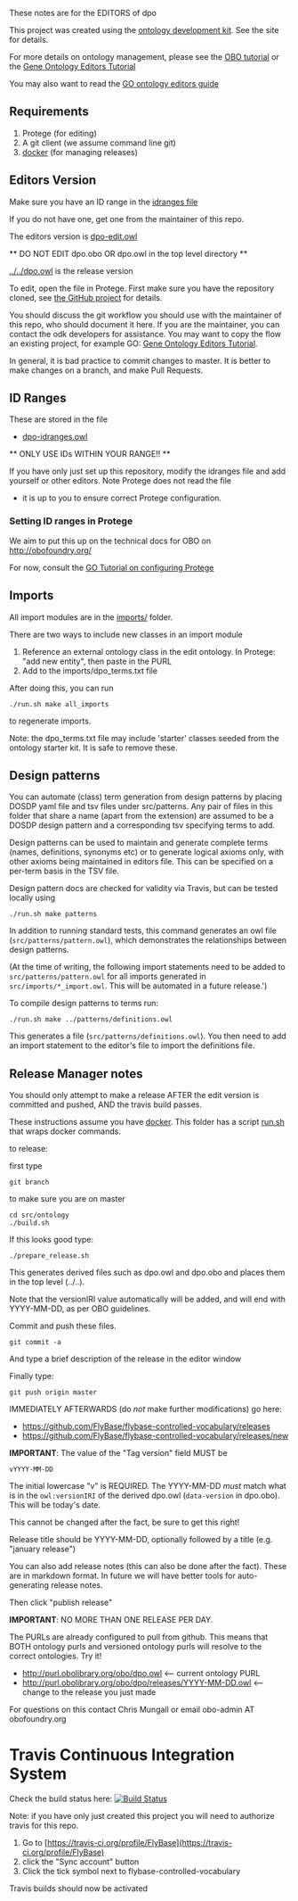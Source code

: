 These notes are for the EDITORS of dpo

This project was created using the [ontology development kit](https://github.com/INCATools/ontology-development-kit). See the site for details.

For more details on ontology management, please see the [OBO tutorial](https://github.com/jamesaoverton/obo-tutorial) or the [Gene Ontology Editors Tutorial](https://go-protege-tutorial.readthedocs.io/en/latest/)

You may also want to read the [GO ontology editors guide](http://go-ontology.readthedocs.org/)

## Requirements

 1. Protege (for editing)
 2. A git client (we assume command line git)
 3. [docker](https://www.docker.com/get-docker) (for managing releases)

## Editors Version

Make sure you have an ID range in the [idranges file](dpo-idranges.owl)

If you do not have one, get one from the maintainer of this repo.

The editors version is [dpo-edit.owl](dpo-edit.owl)

** DO NOT EDIT dpo.obo OR dpo.owl in the top level directory **

[../../dpo.owl](../../dpo.owl) is the release version

To edit, open the file in Protege. First make sure you have the repository cloned, see [the GitHub project](https://github.com/FlyBase/flybase-controlled-vocabulary) for details.

You should discuss the git workflow you should use with the maintainer
of this repo, who should document it here. If you are the maintainer,
you can contact the odk developers for assistance. You may want to
copy the flow an existing project, for example GO: [Gene Ontology
Editors Tutorial](https://go-protege-tutorial.readthedocs.io/en/latest/).

In general, it is bad practice to commit changes to master. It is
better to make changes on a branch, and make Pull Requests.

## ID Ranges

These are stored in the file

 * [dpo-idranges.owl](dpo-idranges.owl)

** ONLY USE IDs WITHIN YOUR RANGE!! **

If you have only just set up this repository, modify the idranges file
	and add yourself or other editors. Note Protege does not read the file
- it is up to you to ensure correct Protege configuration.


### Setting ID ranges in Protege

We aim to put this up on the technical docs for OBO on http://obofoundry.org/

For now, consult the [GO Tutorial on configuring Protege](http://go-protege-tutorial.readthedocs.io/en/latest/Entities.html#new-entities)

## Imports

All import modules are in the [imports/](imports/) folder.

There are two ways to include new classes in an import module

 1. Reference an external ontology class in the edit ontology. In Protege: "add new entity", then paste in the PURL
 2. Add to the imports/dpo_terms.txt file

After doing this, you can run

`./run.sh make all_imports`

to regenerate imports.

Note: the dpo_terms.txt file may include 'starter' classes seeded from
the ontology starter kit. It is safe to remove these.

## Design patterns

You can automate (class) term generation from design patterns by placing DOSDP
yaml file and tsv files under src/patterns. Any pair of files in this
folder that share a name (apart from the extension) are assumed to be
a DOSDP design pattern and a corresponding tsv specifying terms to
add.

Design patterns can be used to maintain and generate complete terms
(names, definitions, synonyms etc) or to generate logical axioms
only, with other axioms being maintained in editors file.  This can be
specified on a per-term basis in the TSV file.

Design pattern docs are checked for validity via Travis, but can be
tested locally using

`./run.sh make patterns`

In addition to running standard tests, this command generates an owl
file (`src/patterns/pattern.owl`), which demonstrates the relationships
between design patterns.

(At the time of writing, the following import statements need to be
added to `src/patterns/pattern.owl` for all imports generated in
`src/imports/*_import.owl`.   This will be automated in a future release.')

To compile design patterns to terms run:

`./run.sh make ../patterns/definitions.owl`

This generates a file (`src/patterns/definitions.owl`).  You then need
to add an import statement to the editor's file to import the
definitions file.


## Release Manager notes

You should only attempt to make a release AFTER the edit version is
committed and pushed, AND the travis build passes.

These instructions assume you have
[docker](https://www.docker.com/get-docker). This folder has a script
[run.sh](run.sh) that wraps docker commands.

to release:

first type

    git branch

to make sure you are on master

    cd src/ontology
    ./build.sh

If this looks good type:

    ./prepare_release.sh

This generates derived files such as dpo.owl and dpo.obo and places
them in the top level (../..).

Note that the versionIRI value automatically will be added, and will
end with YYYY-MM-DD, as per OBO guidelines.

Commit and push these files.

    git commit -a

And type a brief description of the release in the editor window

Finally type:

    git push origin master

IMMEDIATELY AFTERWARDS (do *not* make further modifications) go here:

 * https://github.com/FlyBase/flybase-controlled-vocabulary/releases
 * https://github.com/FlyBase/flybase-controlled-vocabulary/releases/new

__IMPORTANT__: The value of the "Tag version" field MUST be

    vYYYY-MM-DD

The initial lowercase "v" is REQUIRED. The YYYY-MM-DD *must* match
what is in the `owl:versionIRI` of the derived dpo.owl (`data-version` in
dpo.obo). This will be today's date.

This cannot be changed after the fact, be sure to get this right!

Release title should be YYYY-MM-DD, optionally followed by a title (e.g. "january release")

You can also add release notes (this can also be done after the fact). These are in markdown format.
In future we will have better tools for auto-generating release notes.

Then click "publish release"

__IMPORTANT__: NO MORE THAN ONE RELEASE PER DAY.

The PURLs are already configured to pull from github. This means that
BOTH ontology purls and versioned ontology purls will resolve to the
correct ontologies. Try it!

 * http://purl.obolibrary.org/obo/dpo.owl <-- current ontology PURL
 * http://purl.obolibrary.org/obo/dpo/releases/YYYY-MM-DD.owl <-- change to the release you just made

For questions on this contact Chris Mungall or email obo-admin AT obofoundry.org

# Travis Continuous Integration System

Check the build status here: [![Build Status](https://travis-ci.org/FlyBase/flybase-controlled-vocabulary.svg?branch=master)](https://travis-ci.org/FlyBase/flybase-controlled-vocabulary)

Note: if you have only just created this project you will need to authorize travis for this repo.

 1. Go to [https://travis-ci.org/profile/FlyBase](https://travis-ci.org/profile/FlyBase)
 2. click the "Sync account" button
 3. Click the tick symbol next to flybase-controlled-vocabulary

Travis builds should now be activated